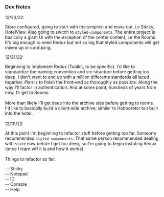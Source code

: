 ### Dev Notes

12/23/22:

Store configured, going to start with the simplest and move out, i.e Sticky, HotelView. Also going to switch to ```styled-components```.
The entire project is basically a giant UI with the exception of the center content, i.e the Rooms. It's big enough to need Redux but not
so big that styled components will get mixed up or confusing.

12/21/22:

Beginning to implement Redux (Toolkit, to be specific). I'd like to standardize the naming convention and src structure before
getting too deep. I don't want to end up with a million differents standards all laced together. Plan is to finish the front-end 
as thoroughly as possible. Along the way I'll factor in authentication. And at some point, hundreds of years from now, I'll get to
Rooms.\
\
More than likely I'll get deep into the archive side before getting to rooms. I'd like to basically build a client-side archive, 
similar to Habborator but built into the hotel.\
\
12/19/22: 

At this point I'm beginning to refactor stuff before getting too far. Someone recommended ```styled components```. That same
person recommended dealing with ```state``` now before I get too deep, so I'm going to begin instating Redux (once I learn
wtf it is and how it works)\
\
Things to refactor so far:

-- Sticky\
-- Notepad\
-- ID\
-- Console\
-- Help